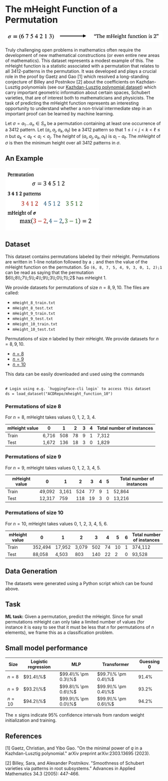 # The mHeight Function of a Permutation

![mheight task graphic](fig-mheight.png)

Truly challenging open problems in mathematics often require the development of new mathematical constructions (or even entire new areas of mathematics). This dataset represents a modest example of this. The mHeight function is a statistic associated with a permutation that relates to all $3412$-patterns in the permutation. It was developed and plays a crucial role in the proof by Gaetz and Gao \[1\] which resolved a long-standing conjecture of Billey and Postnikov \[2\] about the coefficients on Kazhdan-Lusztig polynomials (see our [Kazhdan-Lusztig polynomial dataset](https://github.com/pnnl/ML4AlgComb/tree/master/kl-polynomial_coefficients)) which carry important geometric information about certain spaces, Schubert varieties, that are of interest both to mathematicians and physicists. The task of predicting the mHeight function represents an interesting opportunity to understand whether a non-trivial intermediate step in an important proof can be learned by machine learning. 

Let $\sigma  = a_1 \ldots a_n \in S_n$ be a permutation containing at least one occurrence of a $3412$ pattern. Let $(a_i,a_j,a_k,a_\ell)$ be a $3412$ pattern so that $1 \leq i < j < k < \ell \leq n$ but $a_k < a_\ell < a_i < a_j$. The *height* of $(a_i,a_j,a_k,a_\ell)$ is $a_i - a_\ell$. The *mHeight* of $\sigma$ is then the minimum height over all $3412$ patterns in $\sigma$. 

## An Example

<img src="fig-mheight-picture.png" alt="An example of an mHeight calculation" width="300" height="200"> 

## Dataset 

This dataset contains permutations labeled by their mHeight. Permutations are written in 1-line notation followed by a ``;`` and then the value of the mHeight function on the permutation. So 
``(6, 8, 7, 5, 4, 9, 3, 0, 1, 2);1``
can be read as saying that the permutation $6\\;8\\;7\\;5\\;4\\;9\\;3\\;0\\;1\\;2$ has mHeight 1. 

We provide datasets for permutations of size $n = 8,9,10$. The files are called:
- ``mHeight_8_train.txt`` 
- ``mHeight_8_test.txt`` 
- ``mHeight_9_train.txt`` 
- ``mHeight_9_test.txt`` 
- ``mHeight_10_train.txt`` 
- ``mHeight_10_test.txt`` 

Permutations of size $n$ labeled by their mHeight. We provide datasets for $n = 8,9,10$.
- [$n = 8$](https://huggingface.co/datasets/ACDRepo/mheight_function_8)
- [$n = 9$](https://huggingface.co/datasets/ACDRepo/mheight_function_9)
- [$n = 10$](https://huggingface.co/datasets/ACDRepo/mheight_function_10)

This data can be easily downloaded and used using the commands

```from datasets import load_dataset

# Login using e.g. `huggingface-cli login` to access this dataset
ds = load_dataset("ACDRepo/mheight_function_10")
```

### Permutations of size $8$

For $n = 8$, mHeight takes values 0, 1, 2, 3, 4. 

| mHeight value  | 0 | 1 | 2 | 3 | 4 |   Total number of instances | 
|----------|----------|----------|----------|----------|----------|----------|
| Train | 6,716 | 508 | 78 | 9 | 1 | 7,312 |
| Test  | 1,672 | 136 | 18 | 3 | 0 | 1,829 |

### Permutations of size $9$

For $n = 9$, mHeight takes values 0, 1, 2, 3, 4, 5. 

| mHeight value  | 0 | 1 | 2 | 3 | 4 | 5 |  Total number of instances | 
|----------|----------|----------|----------|----------|----------|----------|----------|
| Train | 49,092 | 3,161 | 524 | 77 | 9 | 1 | 52,864 |
| Test  | 12,317 | 759 | 118 | 19 | 3 | 0 | 13,216 |

### Permutations of size $10$

For $n = 10$, mHeight takes values 0, 1, 2, 3, 4, 5, 6. 

| mHeight value  | 0 | 1 | 2 | 3 | 4 | 5 | 6 | Total number of instances | 
|----------|----------|----------|----------|----------|----------|----------|----------|----------|
| Train | 352,494 | 17,952 | 3,079 | 502 | 74 | 10 | 1 | 374,112 |
| Test  | 88,058 |  4,503 | 803 | 140 | 22 | 2 | 0 | 93,528 |

## Data Generation

The datasets were generated using a Python script which can be found above.

## Task

**ML task:** Given a permutation, predict the mHeight. Since for small permutations mHeight can only take a limited number of values (for instance it is easy to see that it must be less that $n$ for permutations of $n$ elements), we frame this as a classification problem.

## Small model performance

| Size | Logistic regression | MLP | Transformer | Guessing 0 | 
|----------|----------|-----------|------------|------------|
| $n= 8$ | $91.4\\%$ | $99.4\\% \pm 0.3\\%$ | $99.7\\% \pm 0.4\\%$| $91.4\%$ |
| $n= 9$ | $93.2\\%$ | $99.8\\% \pm 0.6\\%$ | $99.9\\% \pm 0.4\\%$| $93.2\%$ |
| $n= 10$ | $94.2\\%$ | $99.9\\% \pm 0.0\\%$ | $99.9\\% \pm 0.6\\%$| $94.2\%$ |

The $\pm$ signs indicate 95% confidence intervals from random weight initialization and training.

## References

\[1\] Gaetz, Christian, and Yibo Gao. "On the minimal power of $q$ in a Kazhdan-Lusztig polynomial." arXiv preprint arXiv:2303.13695 (2023).

\[2\] Billey, Sara, and Alexander Postnikov. "Smoothness of Schubert varieties via patterns in root subsystems." Advances in Applied Mathematics 34.3 (2005): 447-466.
